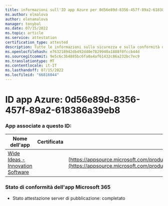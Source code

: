 ```yaml
---
title: informazioni sull'ID app Azure per 0d56e89d-8356-457f-89a2-618386a39eb8
ms.author: elmalova
author: elenamalova
manager: tonybal
ms.date: 07/15/2022
ms.topic: article
ms.service: attestation
certification_type: attested
description: Tutte le informazioni sulla sicurezza e sulla conformità disponibili per 0d56e89d-8356-457f-89a2-618386a39eb8.
ms.openlocfilehash: e763218942db492d40e7829940a1888f0fccb44d
ms.sourcegitcommit: 9e5c6c3b4885bc6fa0a4af61432c86a232bc7ec9
ms.translationtype: MT
ms.contentlocale: it-IT
ms.lasthandoff: 07/15/2022
ms.locfileid: "66816044"
---
```

# <a name="azure-app-id-0d56e89d-8356-457f-89a2-618386a39eb8"></a>ID app Azure: 0d56e89d-8356-457f-89a2-618386a39eb8


### <a name="apps-associated-with-this-id"></a>App associate a questo ID:
| **Nome dell'app** | **Certificata** | **Visualizzazione in AppSource** |
|--------------|---------------|-----------------------|
| [Wide Ideas - Innovation Software](../forward/wideideaspoweredbyidea2innovaitonswedenab.innovation_cloud_application.md) |  | [https://appsource.microsoft.com/product/office/wideideaspoweredbyidea2innovaitonswedenab.innovation_cloud_application](https://appsource.microsoft.com/product/office/wideideaspoweredbyidea2innovaitonswedenab.innovation_cloud_application) |

### <a name="microsoft-365-app-compliance-status"></a>Stato di conformità dell'app Microsoft 365
- Stato attestazione server di pubblicazione: completato
